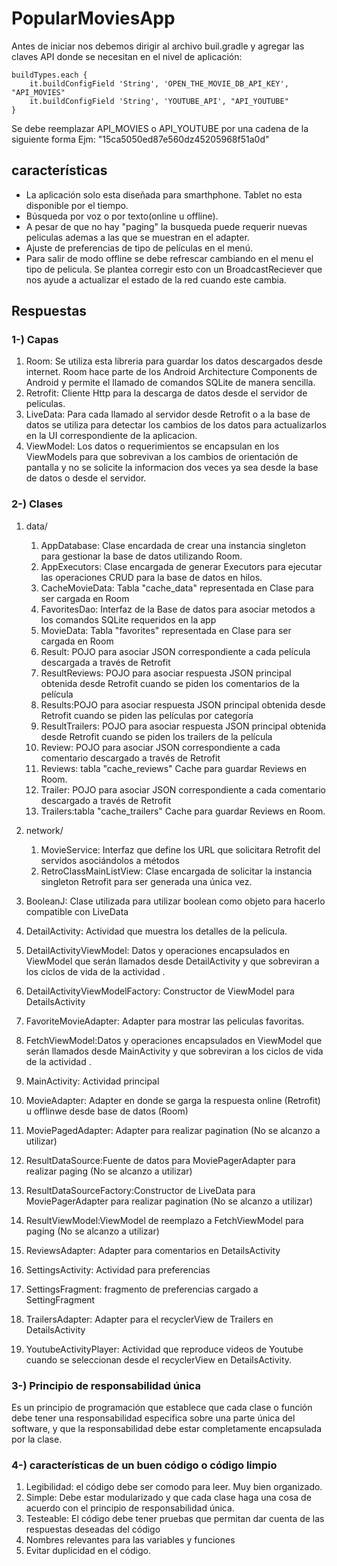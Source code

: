# PopularMoviesApp
Antes de iniciar nos debemos dirigir al archivo buil.gradle y agregar las claves API donde se necesitan en el nivel de aplicación:

    buildTypes.each {
        it.buildConfigField 'String', 'OPEN_THE_MOVIE_DB_API_KEY', "API_MOVIES"
        it.buildConfigField 'String', 'YOUTUBE_API', "API_YOUTUBE"
    }

Se debe reemplazar API_MOVIES o API_YOUTUBE por una cadena de la siguiente forma Ejm:  \"15ca5050ed87e560dz45205968f51a0d\"

## características
* La aplicación solo esta diseñada para smarthphone. Tablet no esta disponible por el tiempo.<br>
* Búsqueda por voz o por texto(online u offline).<br>
* A pesar de que no hay "paging" la busqueda puede requerir nuevas peliculas ademas a las que se muestran en el adapter.<br>
* Ajuste de preferencias de tipo de películas en el menú.<br>
* Para salir de modo offline se debe refrescar cambiando en el menu el tipo de pelicula. Se plantea corregir esto con un BroadcastReciever que nos ayude a actualizar el estado de la red cuando este cambia.

## Respuestas
### 1-) Capas
1. Room: Se utiliza esta libreria para guardar los datos descargados desde internet. Room hace parte de  los Android Architecture Components de Android y permite el llamado de comandos SQLite de manera sencilla.
1. Retrofit: Cliente Http para la descarga de datos desde el servidor de peliculas.
1. LiveData: Para cada llamado al servidor desde Retrofit o a la base de datos se utiliza para detectar los cambios de los datos para actualizarlos en la UI correspondiente de la aplicacion. 
1. ViewModel: Los datos o requerimientos se encapsulan en los ViewModels para que sobrevivan a los cambios de orientación de pantalla y no se solicite la informacion dos veces ya sea desde la base de datos o desde el servidor.
### 2-) Clases

1. data/
   1. AppDatabase: Clase encardada de crear una instancia singleton para gestionar la base de datos utilizando Room.
   1. AppExecutors: Clase encargada de generar Executors para ejecutar las operaciones CRUD para la base de datos en hilos.
   1. CacheMovieData: Tabla "cache_data" representada en Clase para ser cargada en Room
   1. FavoritesDao: Interfaz de la Base de datos para asociar metodos a los comandos SQLite requeridos en la app
   1. MovieData: Tabla "favorites" representada en Clase para ser cargada en Room
   1. Result: POJO para asociar JSON correspondiente a cada película descargada a través de Retrofit
   1. ResultReviews: POJO para asociar respuesta JSON principal obtenida desde Retrofit cuando se piden los comentarios de la película
   1. Results:POJO para asociar respuesta JSON principal obtenida desde Retrofit cuando se piden las películas por categoría
   1. ResultTrailers: POJO para asociar respuesta JSON principal obtenida desde Retrofit cuando se piden los trailers de la película
   1. Review: POJO para asociar JSON correspondiente a cada comentario descargado a través de Retrofit
   1. Reviews: tabla "cache_reviews" Cache para guardar Reviews en Room.
   1. Trailer: POJO para asociar JSON correspondiente a cada comentario descargado a través de Retrofit
   1. Trailers:tabla "cache_trailers" Cache para guardar Reviews en Room.
   
1. network/
   1. MovieService: Interfaz que define los URL que solicitara Retrofit del servidos asociándolos a métodos
   1. RetroClassMainListView: Clase encargada de solicitar la instancia singleton Retrofit para ser generada una única vez.
   
1. BooleanJ: Clase utilizada para utilizar boolean como objeto para hacerlo compatible con LiveData
1. DetailActivity: Actividad que muestra los detalles de la película.
1. DetailActivityViewModel: Datos y operaciones encapsulados en ViewModel que serán llamados desde DetailActivity y que sobreviran a los ciclos de vida de la actividad .
1. DetailActivityViewModelFactory: Constructor de ViewModel para DetailsActivity
1. FavoriteMovieAdapter: Adapter para mostrar las peliculas favoritas.
1. FetchViewModel:Datos y operaciones encapsulados en ViewModel que serán llamados desde MainActivity y que sobreviran a los ciclos de vida de la actividad .
1. MainActivity: Actividad principal
1. MovieAdapter: Adapter en donde se garga la respuesta online (Retrofit) u offlinwe desde base de datos (Room)
1. MoviePagedAdapter: Adapter para realizar pagination (No se alcanzo a utilizar)
1. ResultDataSource:Fuente de datos para MoviePagerAdapter para realizar paging (No se alcanzo a utilizar)
1. ResultDataSourceFactory:Constructor de LiveData para MoviePagerAdapter para realizar pagination (No se alcanzo a utilizar)
1. ResultViewModel:ViewModel de reemplazo a  FetchViewModel para paging (No se alcanzo a utilizar)
1. ReviewsAdapter: Adapter para comentarios en DetailsActivity
1. SettingsActivity: Actividad para preferencias
1. SettingsFragment: fragmento de preferencias cargado a SettingFragment
1. TrailersAdapter: Adapter para el recyclerView de Trailers en DetailsActivity
1. YoutubeActivityPlayer: Actividad que reproduce videos de Youtube cuando se seleccionan desde el recyclerView en DetailsActivity.

### 3-) Principio de responsabilidad única
Es un principio de programación que establece que cada clase o función debe tener una responsabilidad especifica sobre una parte única del software, y que la responsabilidad debe estar completamente encapsulada por la clase.

### 4-) características de un buen código o código limpio
1.  Legibilidad: el código debe ser comodo para leer. Muy bien organizado.
1.  Simple: Debe estar modularizado y que cada clase haga una cosa de acuerdo con el principio de responsabilidad única.
1.  Testeable: El código debe tener pruebas que permitan dar cuenta de las respuestas deseadas del código
1.  Nombres relevantes para las variables y funciones
1.  Evitar duplicidad en el código.





   


   


      
